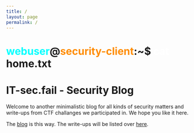 ```yaml
---
title: /
layout: page
permalink: /
---
```


# <span style="color: cyan;">webuser</span>@<span style="color: darkorange;">security-client</span>:~$ <span style="color: white;">cat</span> home.txt

# IT-sec.fail - Security Blog

Welcome to another minimalistic blog for all kinds of security matters and write-ups from CTF challanges we participated in.
We hope you like it here.

The [blog](blog.md) is this way. The write-ups will be listed over [here](writeups.md).
